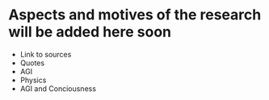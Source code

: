 # Aspects and motives of the research will be added here soon
- Link to sources
- Quotes
- AGI
- Physics
- AGI and Conciousness

